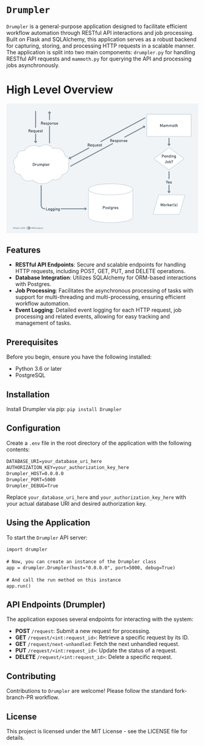 
# `Drumpler`

`Drumpler` is a general-purpose application designed to facilitate efficient workflow automation through RESTful API interactions and job processing. Built on Flask and SQLAlchemy, this application serves as a robust backend for capturing, storing, and processing HTTP requests in a scalable manner. The application is split into two main components: `drumpler.py` for handling RESTful API requests and `mammoth.py` for querying the API and processing jobs asynchronously.

# High Level Overview

![Image Description](https://github.com/KarelOmab/Drumpler/blob/main/model/Drumpler%20Framework.png?raw=true)

## Features

-   **RESTful API Endpoints**: Secure and scalable endpoints for handling HTTP requests, including POST, GET, PUT, and DELETE operations.
-   **Database Integration**: Utilizes SQLAlchemy for ORM-based interactions with Postgres.
-   **Job Processing**: Facilitates the asynchronous processing of tasks with support for multi-threading and multi-processing, ensuring efficient workflow automation.
-   **Event Logging**: Detailed event logging for each HTTP request, job processing and related events, allowing for easy tracking and management of tasks.

## Prerequisites

Before you begin, ensure you have the following installed:

-   Python 3.6 or later
-   PostgreSQL

## Installation

Install Drumpler via pip:
`pip install Drumpler`

## Configuration

Create a `.env` file in the root directory of the application with the following contents:
```
DATABASE_URI=your_database_uri_here 
AUTHORIZATION_KEY=your_authorization_key_here 
Drumpler_HOST=0.0.0.0 
Drumpler_PORT=5000 
Drumpler_DEBUG=True
```

Replace `your_database_uri_here` and `your_authorization_key_here` with your actual database URI and desired authorization key.

## Using the Application

To start the `Drumpler` API server:
```
import drumpler

# Now, you can create an instance of the Drumpler class
app = drumpler.Drumpler(host="0.0.0.0", port=5000, debug=True)

# And call the run method on this instance
app.run()
```

## API Endpoints (Drumpler)

The application exposes several endpoints for interacting with the system:

-   **POST** `/request`: Submit a new request for processing.
-   **GET** `/request/<int:request_id>`: Retrieve a specific request by its ID.
-   **GET** `/request/next-unhandled`: Fetch the next unhandled request.
-   **PUT** `/request/<int:request_id>`: Update the status of a request.
-   **DELETE** `/request/<int:request_id>`: Delete a specific request.

## Contributing

Contributions to `Drumpler` are welcome! Please follow the standard fork-branch-PR workflow.

## License

This project is licensed under the MIT License - see the LICENSE file for details.